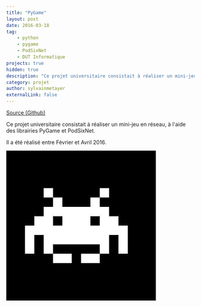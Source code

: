 ```yaml
---
title: "PyGame"
layout: post
date: 2016-03-18
tag: 
    - python
    - pygame
    - PodSixNet
    - DUT Informatique
projects: true
hidden: true
description: "Ce projet universitaire consistait à réaliser un mini-jeu en réseau, à l'aide des librairies PyGame et PodSixNet."
category: projet
author: sylvainmetayer
externalLink: false
---
```


[Source (Github)](https://github.com/sylvainmetayer/pygame)

Ce projet universitaire consistait à réaliser un mini-jeu en réseau, à l'aide des librairies PyGame et PodSixNet.

Il a été réalisé entre Février et Avril 2016.

![Pygame Image](/assets/images/projets/pygame.jpg)
